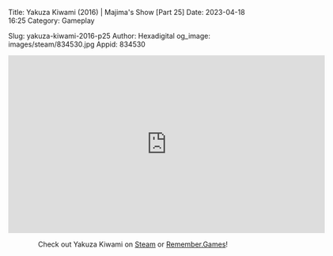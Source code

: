 Title: Yakuza Kiwami (2016) | Majima's Show [Part 25]
Date: 2023-04-18 16:25
Category: Gameplay

Slug: yakuza-kiwami-2016-p25
Author: Hexadigital
og_image: images/steam/834530.jpg
Appid: 834530

<center><iframe src="https://www.youtube.com/embed/7-K8zl7R9qI?feature=oembed" allow="accelerometer; autoplay; encrypted-media; gyroscope; picture-in-picture" width="640" height="360" frameborder="0"></iframe>

Check out Yakuza Kiwami on [Steam](https://store.steampowered.com/app/834530/?curator_clanid=34633900) or [Remember.Games](https://remember.games/game/342/)!</center>